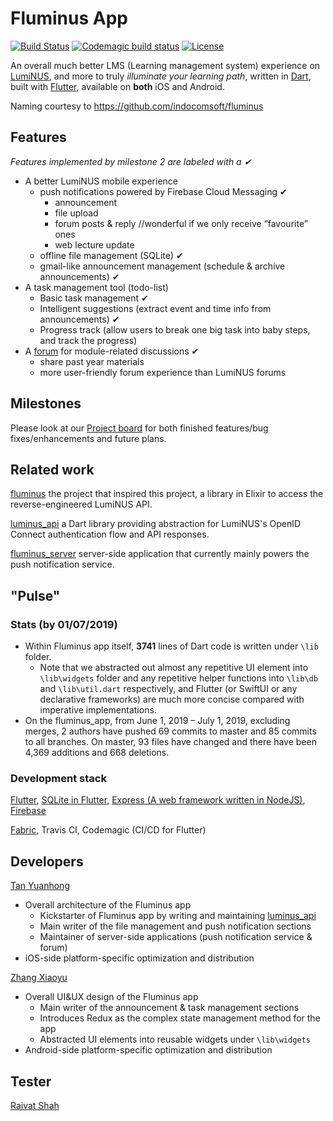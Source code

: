 # Fluminus App

[![Build Status](https://travis-ci.com/fluminus/fluminus_app.svg?branch=master)](https://travis-ci.com/fluminus/fluminus_app) 
[![Codemagic build status](https://api.codemagic.io/apps/5d109d3d99fdb7140ed490bd/5d109d3d99fdb7140ed490bc/status_badge.svg)](https://codemagic.io/apps/5d109d3d99fdb7140ed490bd/5d109d3d99fdb7140ed490bc/latest_build)
[![License](https://img.shields.io/badge/license-Apache2-blue.svg)](https://github.com/fluminus/fluminus_app/blob/feature__refresh/LICENSE)

An overall much better LMS (Learning management system) experience on [LumiNUS](https://luminus.nus.edu.sg/), and more to truly *illuminate your learning path*, written in [Dart](https://dart.dev/), built with [Flutter](https://flutter.dev/), available on **both** iOS and Android.

Naming courtesy to https://github.com/indocomsoft/fluminus

## Features

*Features implemented by milestone 2 are labeled with a ✔*

* A better LumiNUS mobile experience
    * push notifications powered by Firebase Cloud Messaging ✔
        * announcement
        * file upload
        * forum posts & reply  //wonderful if we only receive “favourite” ones
        * web lecture update
    * offline file management (SQLite) ✔
    * gmail-like announcement management (schedule & archive announcements) ✔
* A task management tool (todo-list)
    * Basic task management ✔
    * Intelligent suggestions (extract event and time info from announcements) ✔
    * Progress track (allow users to break one big task into baby steps, and track the progress)
* A [forum](https://forum.tyhome.site) for module-related discussions ✔
    * share past year materials
    * more user-friendly forum experience than LumiNUS forums

## Milestones

Please look at our [Project board](https://github.com/fluminus/fluminus_app/projects) for both finished features/bug fixes/enhancements and future plans.

## Related work

[fluminus](https://github.com/indocomsoft/fluminus) the project that inspired this project, a library in Elixir to access the reverse-engineered LumiNUS API.

[luminus_api](https://github.com/fluminus/luminus_api) a Dart library providing abstraction for LumiNUS's OpenID Connect authentication flow and API responses.

[fluminus_server](https://github.com/fluminus/server) server-side application that currently mainly powers the push notification service.

## "Pulse"

### Stats (by 01/07/2019)

* Within Fluminus app itself, **3741** lines of Dart code is written under `\lib` folder.
   * Note that we abstracted out almost any repetitive UI element into `\lib\widgets` folder and any repetitive helper functions into `\lib\db` and `\lib\util.dart` respectively, and Flutter (or SwiftUI or any declarative frameworks) are much more concise compared with imperative implementations.
* On the fluminus_app, from June 1, 2019 – July 1, 2019, excluding merges, 2 authors have pushed 69 commits to master and 85 commits to all branches. On master, 93 files have changed and there have been 4,369 additions and 668 deletions.

### Development stack

[Flutter](https://github.com/flutter/flutter), [SQLite in Flutter](https://pub.dev/packages/sqflite), [Express (A web framework written in NodeJS)](https://github.com/expressjs/express), [Firebase](https://firebase.google.com/)

[Fabric](https://fabric.io/home), Travis CI, Codemagic (CI/CD for Flutter)

## Developers

[Tan Yuanhong](https://github.com/le0tan)
* Overall architecture of the Fluminus app
   * Kickstarter of Fluminus app by writing and maintaining [luminus_api](https://github.com/fluminus/luminus_api)
   * Main writer of the file management and push notification sections
   * Maintainer of server-side applications (push notification service & forum)
* iOS-side platform-specific optimization and distribution

[Zhang Xiaoyu](https://github.com/ZhangHuafan)
* Overall UI&UX design of the Fluminus app
   * Main writer of the announcement & task management sections
   * Introduces Redux as the complex state management method for the app
   * Abstracted UI elements into reusable widgets under `\lib\widgets`
* Android-side platform-specific optimization and distribution

## Tester

[Raivat Shah](https://github.com/raivatshah)
